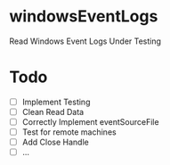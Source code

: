 # windowsEventLogs
Read Windows Event Logs Under Testing

# Todo

- [ ] Implement Testing
- [ ] Clean Read Data
- [ ] Correctly Implement eventSourceFile
- [ ] Test for remote machines
- [ ] Add Close Handle
- [ ] ...